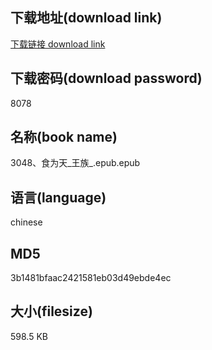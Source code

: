 ## 下载地址(download link)
[下载链接 download link](https://voluble-croquembouche-d321dc.netlify.app/?s=3048%E3%80%81%E9%A3%9F%E4%B8%BA%E5%A4%A9_%E7%8E%8B%E6%97%8F_.epub)

## 下载密码(download password)
8078

## 名称(book name)
3048、食为天_王族_.epub.epub

## 语言(language)
chinese

## MD5
3b1481bfaac2421581eb03d49ebde4ec

## 大小(filesize)
598.5 KB
